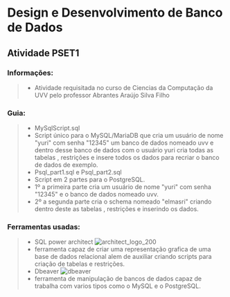 # Design e Desenvolvimento de Banco de Dados
## Atividade PSET1
### Informações:
>* Atividade requisitada no curso de Ciencias da Computação da UVV pelo professor Abrantes Araújo Silva Filho
### Guia:
>* MySqlScript.sql
>* Script único para o MySQL/MariaDB que cria um usuário de nome "yuri" com senha "12345" um banco de dados nomeado uvv e dentro desse banco de dados com o usuário yuri cria todas as tabelas , restrições e insere todos os dados para recriar o banco de dados de exemplo.
>* Psql_part1.sql e Psql_part2.sql
>* Script em 2 partes para o PostgreSQL.
>* 1º a primeira parte cria um usuário de nome "yuri" com senha "12345" e o banco de dados nomeado uvv.
>* 2º a segunda parte cria o schema nomeado "elmasri" criando dentro deste as tabelas , restrições e inserindo os dados.
### Ferramentas usadas:
>* SQL power architect
> ![architect_logo_200](https://user-images.githubusercontent.com/103005263/164912854-5e659333-8c6f-4123-bdb7-a2d51d738514.png)
>* ferramenta capaz de criar uma representação grafica de uma base de dados relacional alem de auxiliar criando scripts para criação de tabelas e restrições.
>* Dbeaver
>   ![dbeaver](https://user-images.githubusercontent.com/103067766/165000488-a5309fce-66d4-4925-94b7-389c703e3f57.jpeg)
>* ferramenta de manipulação de bancos de dados capaz de trabalha com varios tipos como o MySQL e o PostgreSQL.
